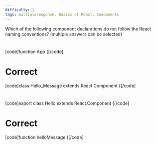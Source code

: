 ```yaml
---
difficulty: 1
tags: multipleresponse, Basics of React, Components
---
```


Which of the following component declarations do not follow the React naming conventions? (multiple answers can be selected)

#

[code]function App {[/code]

# Correct

[code]class Hello_Message extends React.Component {[/code]

#

[code]export class Hello extends React.Component {[/code]

# Correct

[code]function helloMessage {[/code]

